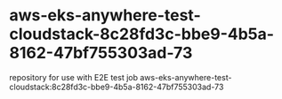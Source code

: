 # aws-eks-anywhere-test-cloudstack-8c28fd3c-bbe9-4b5a-8162-47bf755303ad-73
repository for use with E2E test job aws-eks-anywhere-test-cloudstack:8c28fd3c-bbe9-4b5a-8162-47bf755303ad-73
